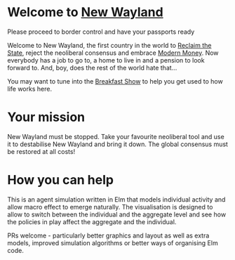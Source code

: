# Welcome to [New Wayland](https://new-wayland.com/game)


Please proceed to border control and have your passports ready

Welcome to New Wayland, the first country in the world to [Reclaim the
State](https://amzn.to/2JkwguW), reject the neoliberal consensus and
embrace [Modern Money](https://amzn.to/2UJFR3I).  Now everybody has a
job to go to, a home to live in and a pension to look forward to. And,
boy, does the rest of the world hate that...

You may want to tune into the [Breakfast
Show](https://www.twitch.tv/aldursys) to help you get used to how life
works here.

# Your mission

New Wayland must be stopped. Take your favourite neoliberal tool and use
it to destabilise New Wayland and bring it down. The global consensus
must be restored at all costs!

# How you can help

This is an agent simulation written in Elm that models individual activity
and allow macro effect to emerge naturally. The visualisation is designed
to allow to switch between the individual and the aggregate level and
see how the policies in play affect the aggregate and the individual.

PRs welcome - particularly better graphics and layout as well as extra
models, improved simulation algorithms or better ways of organising
Elm code.
